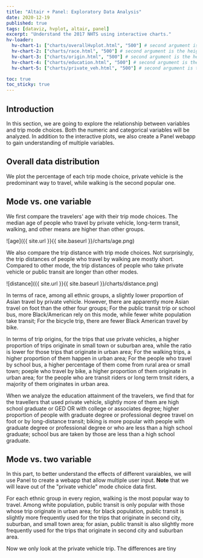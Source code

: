 ```yaml
---
title: "Altair + Panel: Exploratory Data Analysis"
date: 2020-12-19
published: true
tags: [dataviz, hvplot, altair, panel]
excerpt: "Understand the 2017 NHTS using interactive charts."
hv-loader:
  hv-chart-1: ["charts/overallHvplot.html", "500"] # second argument is the height
  hv-chart-2: ["charts/race.html", "500"] # second argument is the height
  hv-chart-3: ["charts/origin.html", "500"] # second argument is the height
  hv-chart-4: ["charts/education.html", "500"] # second argument is the height
  hv-chart-5: ["charts/private_veh.html", "500"] # second argument is the height

toc: true
toc_sticky: true
---
```

## Introduction
In this section, we are going to explore the relationship between variables and trip mode choices. Both the numeric and categorical variables will be analyzed. In addition to the interactive plots, we also create a Panel webapp to gain understanding of multiple variables.

## Overall data distribution
We plot the percentage of each trip mode choice, private vehicle is the predominant way to travel, while walking is the second popular one.

<div id="hv-chart-1"></div>

## Mode vs. one variable
We first compare the travelers' age with their trip mode choices. The median age of people who travel by private vehicle, long-term transit, walking, and other means are higher than other groups.

![age]({{ site.url }}{{ site.baseurl }}/charts/age.png)

We also compare the trip distance with trip mode choices. Not surprisingly, the trip distances of people who travel by walking are mostly short. Compared to other mode, the trip distances of people who take private vehicle or public transit are longer than other modes.

![distance]({{ site.url }}{{ site.baseurl }}/charts/distance.png)

In terms of race, among all ethnic groups, a slightly lower proportion of Asian travel by private vehicle. However, there are apparently more Asian travel on foot than the other four groups; For the public transit trip or school bus, more Black/American rely on this mode, while fewer white population take transit; For the bicycle trip, there are fewer Black American travel by bike.

<div id="hv-chart-2"></div>

In terms of trip origins, for the trips that use private vehicles, a higher proportion of trips originate in small town or suburban area, while the ratio is lower for those trips that originate in urban area; For the walking trips, a higher proportion of them happen in urban area; For the people who travel by school bus, a higher percentage of them come from rural area or small town; poeple who travel by bike, a higher proportion of them originate in urban area; for the people who are transit riders or long term trnsit riders, a majority of them originates in urban area.

<div id="hv-chart-3"></div>

When we analyze the education attainment of the travelers, we find that for the travellers that used private vehicle, slightly more of them are high school graduate or GED OR with college or associates degree; higher proportion of people with graduate degree or professional degree travel on foot or by long-distance transit; biking is more popular with people with graduate degree or professional degree or who are less than a high school graduate; school bus are taken by those are less than a high school graduate.

<div id="hv-chart-4"></div>

## Mode vs. two variable
In this part, to better understand the effects of different varaiables, we will use Panel to create a webapp that allow multiple user input.
<strong>Note</strong> that we will leave out of the "private vehicle" mode choice data first. 

For each ethnic group in every region, walking is the most popular way to travel. Among white population, public transit is only popular with those whose trip originate in urban area; for black population, public transit is slightly more frequently used for the trips that originate in second city, suburban, and small town area; for asian, public transit is also slightly more frequently used for the trips that originate in second city and suburban area.

Now we only look at the private vehicle trip. The differences are tiny
<div id="hv-chart-5"></div>

